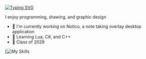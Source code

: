 [![Typing SVG](https://readme-typing-svg.demolab.com?font=Fira+Code&size=25&duration=3000&pause=1000&color=F7F7F7&vCenter=true&width=435&lines=Hey%2C+I'm+JSP;Class+of+2029)](https://git.io/typing-svg)

I enjoy programming, drawing, and graphic design

 - 🔭 I'm currently working on Notico, a note taking overlay desktop application
 - 🌱 Learning Lua, C#, and C++
 - 📘 Class of 2029

[![My Skills](https://skillicons.dev/icons?i=js,html,css,react,lua,py,ps,ai)
